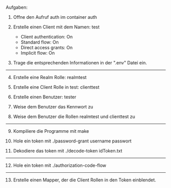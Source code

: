 Aufgaben:

1. Offne den Aufruf auth im container auth

2. Erstelle einen Client mit dem Namen: test
   - Client authentication: On
   - Standard flow: On
   - Direct access grants: On
   - Implicit flow: On

3. Trage die entsprechenden Informationen in der ".env" Datei ein.

----

4. Erstelle eine Realm Rolle: realmtest

5. Erstelle eine Client Rolle in test: clienttest

6. Erstelle einen Benutzer: tester

7. Weise dem Benutzer das Kennwort zu

8. Weise dem Benutzer die Rollen realmtest und clienttest zu

----

9. Kompiliere die Programme mit make

10. Hole ein token mit ./password-grant username passwort

11. Dekodiere das token mit ./decode-token idToken.txt

----

12. Hole ein token mit ./authorization-code-flow

----

13. Erstelle einen Mapper, der die Client Rollen in den Token einblendet.